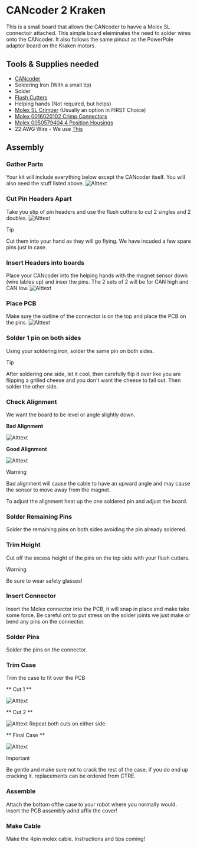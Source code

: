 # CANcoder 2 Kraken

This is a small board that allows the CANcoder to havve a Molex SL connectoir attached. This simple board eleiminates the need to solder wires onto the CANcoder. It also follows the same pinout as the PowerPole adaptor board on the Kraken motors.

## Tools & Supplies needed

- [CANcoder](https://store.ctr-electronics.com/products/cancoder)
- Soldering Iron (With a small tip)
- Solder
- [Flush Cutters](https://www.digikey.com/en/products/detail/american-hakko-products-inc/CHP-170/6228793)
- Helping hands (Not required, but helps)
- [Molex SL Crimper](https://www.digikey.com/en/products/detail/molex/0638118700/1832243) (Usually an option in FIRST Choice)
- [Molex 0016020102 Crimp Connectors](https://www.digikey.com/en/products/detail/molex/0016020102/115053)
- [Molex 0050579404 4 Position Housings](https://www.digikey.com/en/products/detail/molex/0050579404/115057)
- 22 AWG Wire - We use [This](https://www.digikey.com/en/products/detail/alpha-wire/2466C-SL013/12471133)

## Assembly

### Gather Parts
Your kit will include everything below except the CANcoder itself. You will also need the stuff listed above.
![Alttext](/Images/Gather%20Parts.jpg)

### Cut Pin Headers Apart
Take you stip of pin headers and use the flush cutters to cut 2 singles and 2 doubles.
![Alttext](/Images/Cut-Pins.jpg)
> [!TIP]
> Cut them into your hand as they will go flying. We have incuded a few spare pins just in case.

### Insert Headers into boards
Place your CANcoder into the helping hands with the magnet sensor down (wire lables up) and inser the pins. The 2 sets of 2 will be for CAN high and CAN low.
![Alttext](/Images/Insert-Pins.jpg)

### Place PCB
Make sure the outline of the connector is on the top and place the PCB on the pins.
![Alttext](/Images/Add-Board.jpg)

### Solder 1 pin on both sides
Using your soldering iron, solder the same pin on both sides. 

> [!TIP]
> After soldering one side, let it cool, then carefully flip it over like you are flipping a grilled cheese and you don't want the cheese to fall out. Then solder the other side.

### Check Alignment
We want the board to be level or angle slightly down.

**Bad Alignment**

![Alttext](/Images/Bad-Alignment.jpg)

**Good Alignment**

![Alttext](/Images/Good-Alignment.jpg)

> [!WARNING]
> Bad alignment will cause the cable to have an upward angle and may cause the sensor to move away from the magnet.

To adjust the alignment heat up the one soldered pin and adjust the board.

### Solder Remaining Pins
Solder the remaining pins on both sides avoiding the pin already soldered.

### Trim Height
Cut off the excess height of the pins on the top side with your flush cutters.
> [!WARNING]
> Be sure to wear safety glasses!

### Insert Connector
Insert the Molex connector into the PCB, it will snap in place and make take some force. Be careful ont to put stress on the solder joints we just make or bend any pins on the connector.

### Solder Pins
Solder the pins on the connector.

### Trim Case
Trim the case to fit over the PCB

** Cut 1 **

![Alttext](/Images/Cut1.jpg)

** Cut 2 **

![Alttext](/Images/Cut2.jpg)
Repeat both cuts on either side.

** Final Case **

![Alttext](/Images/FinalCase.jpg)
> [!IMPORTANT]
> Be gentle and make sure not to crack the rest of the case. if you do end up cracking it. replacements can be ordered from CTRE.

### Assemble
Attach the bottom ofthe case to your robot where you normally would. insert the PCB assembly adnd affix the cover!

### Make Cable
Make the 4pin molex cable. Instructions and tips coming!



